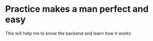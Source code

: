 
# Practice makes a man perfect and easy

This will help me to know the backend and learn how it works
